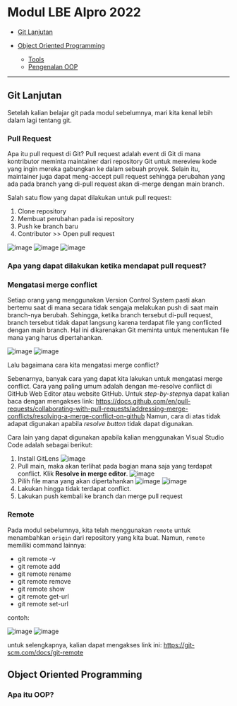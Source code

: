 # Modul LBE Alpro 2022

- [Git Lanjutan](#git-lanjutan)

- [Object Oriented Programming](#object-oriented-programming)

  - [Tools](#tools)
  - [Pengenalan OOP](#pengenalan-oop)

----

## **Git Lanjutan**

Setelah kalian belajar git pada modul sebelumnya, mari kita kenal lebih dalam lagi tentang git.

### Pull Request

Apa itu pull request di Git? Pull request adalah event di Git di mana kontributor meminta maintainer dari repository Git untuk mereview kode yang ingin mereka gabungkan ke dalam sebuah proyek. Selain itu, maintainer juga dapat meng-accept pull request sehingga perubahan yang ada pada branch yang di-pull request akan di-merge dengan main branch.

Salah satu flow yang dapat dilakukan untuk pull request:
<ol>
  <li>Clone repository</li>
  <li>Membuat perubahan pada isi repository</li>
  <li>Push ke branch baru</li>
  <li>Contributor >> Open pull request</li>
</ol>

![image](https://user-images.githubusercontent.com/87473932/195518366-de446527-fd77-449e-b64d-1f48f87d3a0c.png)
![image](https://user-images.githubusercontent.com/87473932/195520344-a0d1f4bf-4518-41ef-9447-dfed583ba289.png)
![image](https://user-images.githubusercontent.com/87473932/195520601-1bf4429b-b9a7-42ee-8372-b8dae7ef21f2.png)

### Apa yang dapat dilakukan ketika mendapat pull request?

### Mengatasi merge conflict

Setiap orang yang menggunakan Version Control System pasti akan bertemu saat di mana secara tidak sengaja melakukan push di saat main branch-nya berubah. Sehingga, ketika branch tersebut di-pull request, branch tersebut tidak dapat langsung karena terdapat file yang conflicted dengan main branch. Hal ini dikarenakan Git meminta untuk menentukan file mana yang harus dipertahankan.

![image](https://user-images.githubusercontent.com/87473932/196573574-9e96d6fe-a08d-4d3c-b7d9-a212bbc56771.png)
![image](https://user-images.githubusercontent.com/87473932/196573697-b74ce647-b6b8-4b7c-aaec-3d37354ac436.png)

Lalu bagaimana cara kita mengatasi merge conflict?

Sebenarnya, banyak cara yang dapat kita lakukan untuk mengatasi merge conflict. Cara yang paling umum adalah dengan me-resolve conflict di GitHub Web Editor atau website GitHub. Untuk *step-by-step*nya dapat kalian baca dengan mengakses link: https://docs.github.com/en/pull-requests/collaborating-with-pull-requests/addressing-merge-conflicts/resolving-a-merge-conflict-on-github
Namun, cara di atas tidak adapat digunakan apabila *resolve button* tidak dapat digunakan.

Cara lain yang dapat digunakan apabila kalian menggunakan Visual Studio Code adalah sebagai berikut:
1. Install GitLens
![image](https://user-images.githubusercontent.com/87473932/196575317-e9a0f9d5-7377-4112-ab2c-b1c1de2fa2a5.png)
2. Pull main, maka akan terlihat pada bagian mana saja yang terdapat conflict. Klik **Resolve in merge editor**.
![image](https://user-images.githubusercontent.com/87473932/196576867-3045e677-8435-49c8-bb7c-bea38de3edfc.png)
3. Pilih file mana yang akan dipertahankan
![image](https://user-images.githubusercontent.com/87473932/196577181-cc753d5f-44d0-4952-bc37-18fae5504760.png)
![image](https://user-images.githubusercontent.com/87473932/196577240-8d37310e-6389-4ebb-88fb-1dd943845d70.png)
4. Lakukan hingga tidak terdapat conflict.
5. Lakukan push kembali ke branch dan merge pull request

### Remote
Pada modul sebelumnya, kita telah menggunakan ```remote``` untuk menambahkan ```origin``` dari repository yang kita buat. Namun, ```remote``` memiliki command lainnya:
<ul>
  <li>git remote -v</li>
  <li>git remote add</li>
  <li>git remote rename</li>
  <li>git remote remove</li>
  <li>git remote show</li>
  <li>git remote get-url</li>
  <li>git remote set-url</li>
</ul>

contoh:

![image](https://user-images.githubusercontent.com/87473932/195530137-a8195f33-5dd9-461b-9725-84e1eb35f40b.png)
![image](https://user-images.githubusercontent.com/87473932/195530508-517e3652-6d04-454d-a66f-a588416dca75.png)

untuk selengkapnya, kalian dapat mengakses link ini: https://git-scm.com/docs/git-remote

## **Object Oriented Programming**

### Apa itu OOP?
